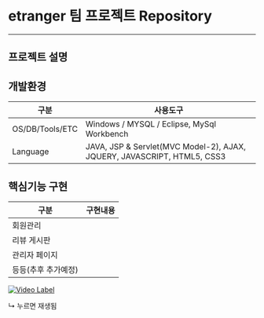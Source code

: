 # etranger 팀 프로젝트 Repository
---------------------------------

## 프로젝트 설명

## 개발환경
구분|사용도구
--|----
OS/DB/Tools/ETC|Windows / MYSQL / Eclipse, MySql Workbench
Language|JAVA, JSP & Servlet(MVC Model-2), AJAX, JQUERY, JAVASCRIPT, HTML5, CSS3

## 핵심기능 구현
구분|구현내용
------------|----
회원관리|
리뷰 게시판|
관리자 페이지|
등등(추후 추가예정)|


[![Video Label](http://img.youtube.com/vi/GUoib3zluGI/0.jpg)](https://youtu.be/GUoib3zluGI)

↳ 누르면 재생됨
